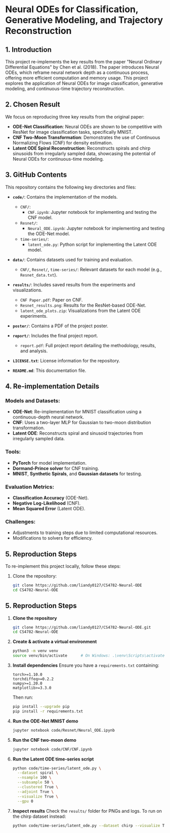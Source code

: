# Neural ODEs for Classification, Generative Modeling, and Trajectory Reconstruction

## 1. Introduction
This project re-implements the key results from the paper "Neural Ordinary Differential Equations" by Chen et al. (2018). The paper introduces Neural ODEs, which reframe neural network depth as a continuous process, offering more efficient computation and memory usage. This project explores the application of Neural ODEs for image classification, generative modeling, and continuous-time trajectory reconstruction.

## 2. Chosen Result
We focus on reproducing three key results from the original paper:
- **ODE-Net Classification**: Neural ODEs are shown to be competitive with ResNet for image classification tasks, specifically MNIST.
- **CNF Two-Moon Transformation**: Demonstrates the use of Continuous Normalizing Flows (CNF) for density estimation.
- **Latent ODE Spiral Reconstruction**: Reconstructs spirals and chirp sinusoids from irregularly sampled data, showcasing the potential of Neural ODEs for continuous-time modeling.

## 3. GitHub Contents
This repository contains the following key directories and files:

- **`code/`**: Contains the implementation of the models.
  - `CNF/`:
    - `CNF.ipynb`: Jupyter notebook for implementing and testing the CNF model.
  - `Resnet/`:
    - `Neural_ODE.ipynb`: Jupyter notebook for implementing and testing the ODE-Net model.
  - `time-series/`:
    - `latent_ode.py`: Python script for implementing the Latent ODE model.

- **`data/`**: Contains datasets used for training and evaluation.
  - `CNF/`, `Resnet/`, `time-series/`: Relevant datasets for each model (e.g., `Resnet_data.txt`).
  
- **`results/`**: Includes saved results from the experiments and visualizations.
  - `CNF Paper.pdf`: Paper on CNF.
  - `Resnet_results.png`: Results for the ResNet-based ODE-Net.
  - `latent_ode_plots.zip`: Visualizations from the Latent ODE experiments.

- **`poster/`**: Contains a PDF of the project poster.

- **`report/`**: Includes the final project report.
  - `report.pdf`: Full project report detailing the methodology, results, and analysis.

- **`LICENSE.txt`**: License information for the repository.

- **`README.md`**: This documentation file.

## 4. Re-implementation Details
### Models and Datasets:
- **ODE-Net**: Re-implementation for MNIST classification using a continuous-depth neural network.
- **CNF**: Uses a two-layer MLP for Gaussian to two-moon distribution transformation.
- **Latent ODE**: Reconstructs spiral and sinusoid trajectories from irregularly sampled data.

### Tools:
- **PyTorch** for model implementation.
- **Dormand-Prince solver** for CNF training.
- **MNIST**, **Synthetic Spirals**, and **Gaussian datasets** for testing.

### Evaluation Metrics:
- **Classification Accuracy** (ODE-Net).
- **Negative Log-Likelihood** (CNF).
- **Mean Squared Error** (Latent ODE).

### Challenges:
- Adjustments to training steps due to limited computational resources.
- Modifications to solvers for efficiency.

## 5. Reproduction Steps
To re-implement this project locally, follow these steps:
1. Clone the repository:
   ```bash
   git clone https://github.com/liandy0127/CS4782-Neural-ODE
   cd CS4782-Neural-ODE


## 5. Reproduction Steps

1. **Clone the repository**  
   ```bash
   git clone https://github.com/liandy0127/CS4782-Neural-ODE.git
   cd CS4782-Neural-ODE
   ```

2. **Create & activate a virtual environment**

   ```bash
   python3 -m venv venv
   source venv/bin/activate      # On Windows: .\venv\Scripts\activate
   ```

3. **Install dependencies**
   Ensure you have a `requirements.txt` containing:

   ```text
   torch>=1.10.0
   torchdiffeq>=0.2.2
   numpy>=1.20.0
   matplotlib>=3.3.0
   ```

   Then run:

   ```bash
   pip install --upgrade pip
   pip install -r requirements.txt
   ```

4. **Run the ODE‑Net MNIST demo**

   ```bash
   jupyter notebook code/Resnet/Neural_ODE.ipynb
   ```

5. **Run the CNF two‑moon demo**

   ```bash
   jupyter notebook code/CNF/CNF.ipynb
   ```

6. **Run the Latent ODE time‑series script**

   ```bash
   python code/time-series/latent_ode.py \
     --dataset spiral \
     --nsample 100 \
     --subsample 50 \
     --clustered True \
     --adjoint True \
     --visualize True \
     --gpu 0
   ```

7. **Inspect results**
   Check the `results/` folder for PNGs and logs.
   To run on the chirp dataset instead:

   ```bash
   python code/time-series/latent_ode.py --dataset chirp --visualize True
   ```

```
```

